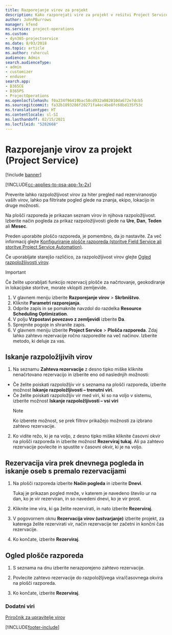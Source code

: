 ```yaml
---
title: Razporejanje virov za projekt
description: Kako razporejati vire za projekt v rešitvi Project Service
author: JohnPBurrows
manager: kfend
ms.service: project-operations
ms.custom:
- dyn365-projectservice
ms.date: 8/03/2018
ms.topic: article
ms.author: ruhercul
audience: Admin
search.audienceType:
- admin
- customizer
- enduser
search.app:
- D365CE
- D365PS
- ProjectOperations
ms.openlocfilehash: f0a234f96419bac58cd932a082010da672e7dcb5
ms.sourcegitcommit: fa32b1893286f20271fa4ec4be8fc68bd135f53c
ms.translationtype: HT
ms.contentlocale: sl-SI
ms.lasthandoff: 02/15/2021
ms.locfileid: "5282668"
---
```

# <a name="schedule-resources-for-a-project-project-service"></a>Razporejanje virov za projekt (Project Service)

[!include [banner](../includes/psa-now-project-operations.md)]

[!INCLUDE[cc-applies-to-psa-app-1x-2x](../includes/cc-applies-to-psa-app-1x-2x.md)]

Preverite lahko razpoložljivost virov za hiter pregled nad rezerviranostjo vaših virov, lahko pa filtrirate pogled glede na znanja, ekipo, lokacijo in druge možnosti.  
  
Na plošči razporeda je prikazan seznam virov in njihova razpoložljivost. Izberite način pogleda za prikaz razpoložljivosti glede na **Ure**, **Dan**, **Teden** ali **Mesec**.  
  
Preden uporabite ploščo razporeda, je pomembno, da jo nastavite. Za več informacij glejte [Konfiguriranje plošče razporeda (storitve Field Service ali storitve Project Service Automation)](https://docs.microsoft.com/dynamics365/field-service/configure-schedule-board).
  
Če uporabljate starejšo različico, za razpoložljivost virov glejte [Ogled razpoložljivosti virov](../psa/view-resource-availability.md).  

> [!IMPORTANT]
>  Če želite uporabljati funkcijo rezervacij plošče za načrtovanje, geokodiranje in lokacijske storitve, morate vklopiti zemljevide.  
> 
> 1. V glavnem meniju izberite **Razporejanje virov** > **Skrbništvo**.  
> 2. Kliknite **Parametri razporejanja**.  
> 3. Odprite zapis in se pomaknite navzdol do razdelka **Resource Scheduling Optimization**.  
> 4. V polju **Vzpostavi povezavo z zemljevidi** izberite **Da**.  
> 5. Sprejmite pogoje in shranite zapis.  
> 6. V glavnem meniju izberite **Project Service** > **Plošča razporeda**. Zdaj lahko zahtevo rezervacije ročno razporedite na več načinov. Izberite metodo, ki deluje za vas.
  
## <a name="find-available-resources"></a>Iskanje razpoložljivih virov

1.  Na seznamu **Zahteva rezervacije** z desno tipko miške kliknite nenačrtovano rezervacijo in izberite eno od naslednjih možnosti:  
  
- Če želite poiskati razpoložljiv vir s seznama na plošči razporeda, izberite možnost **Iskanje razpoložljivosti – trenutni viri**.  
- Če želite poiskati razpoložljiv vir med viri, ki so na voljo v sistemu, izberite možnost **Iskanje razpoložljivosti – vsi viri**  
   > [!NOTE]
   >  Ko izberete možnost, se prek filtrov prikažejo možnosti za izbrano zahtevo rezervacije.  
  
2. Ko vidite režo, ki je na voljo, z desno tipko miške kliknite časovni okvir na plošči razporeda in izberite možnost **Rezerviraj tukaj**. Ali pa zahtevo rezervacije povlecite in spustite v časovni okvir, ki je na voljo.  
  

## <a name="book-a-resource-using-the-daily-view-and-find-whos-under-booked"></a>Rezervacija vira prek dnevnega pogleda in iskanje oseb s premalo rezervacijami
  
1.  Na plošči razporeda izberite **Način pogleda** in izberite **Dnevi**.  
  
    Tukaj je prikazan pogled mreže, v katerem je navedeno število ur na dan, ko je vir rezerviran, in so navedeni dnevi, ko je vir prost.  
  
2.  Kliknite ime vira, ki ga želite rezervirati, in nato izberite **Rezerviraj**.  
  
3.  V pogovornem oknu **Rezervacija virov (ustvarjanje)** izberite projekt, za katerega želite rezervirati vir, način rezervacije ter začetni in končni čas rezervacije.  
  
4.  Ko končate, izberite **Rezerviraj**.  
  
## <a name="view-to-the-schedule-board"></a>Ogled plošče razporeda
  
1.  S seznama na dnu izberite nerazporejeno zahtevo rezervacije.  
  
2.  Povlecite zahtevo rezervacije do razpoložljivega vira/časovnega okvira na plošči razporeda.  
  
3.  Ko končate, izberite **Rezerviraj**.  
  
### <a name="additional-resources"></a>Dodatni viri  
 [Priročnik za upravitelje virov](../psa/resource-manager-guide.md)


[!INCLUDE[footer-include](../includes/footer-banner.md)]